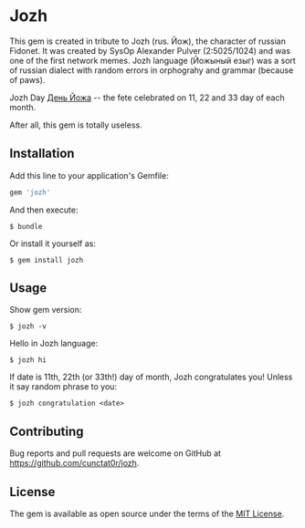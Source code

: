 # Jozh

This gem is created in tribute to Jozh (rus. Йож), the character of russian Fidonet. It was created by SysOp Alexander Pulver (2:5025/1024) and was one of the first network memes. Jozh language (Йожыный езыг) was a sort of russian dialect with random errors in orphograhy and grammar (because of paws).

Jozh Day [День Йожа](http://lurkmore.to/%D0%94%D0%B5%D0%BD%D1%8C_%D0%99%D0%BE%D0%B6%D0%B0) -- the fete celebrated on 11, 22 and 33 day of each month.

After all, this gem is totally useless.

## Installation

Add this line to your application's Gemfile:

```ruby
gem 'jozh'
```

And then execute:
```
$ bundle
```
Or install it yourself as:
```
$ gem install jozh
```
## Usage

Show gem version:
```
$ jozh -v
```
Hello in Jozh language:
```
$ jozh hi
```
If date is 11th, 22th (or 33th!) day of month, Jozh congratulates you! Unless it say random phrase to you:
```
$ jozh congratulation <date>
```
## Contributing

Bug reports and pull requests are welcome on GitHub at https://github.com/cunctat0r/jozh.

## License

The gem is available as open source under the terms of the [MIT License](https://opensource.org/licenses/MIT).
